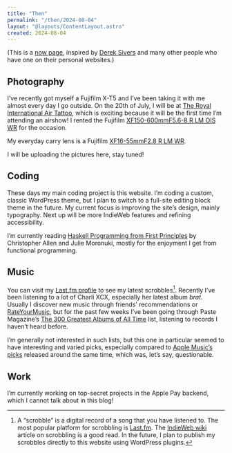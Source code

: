 ```yaml
---
title: "Then"
permalink: "/then/2024-08-04"
layout: "@layouts/ContentLayout.astro"
created: 2024-08-04
---
```


(This is a [now page](https://nownownow.com/about), inspired by [Derek Sivers](https://sive.rs/) and many other people who have one on their personal websites.)

## Photography

I’ve recently got myself a Fujifilm X-T5 and I’ve been taking it with me almost every day I go outside. On the 20th of July, I will be at [The Royal International Air Tattoo](https://www.airtattoo.com), which is exciting because it will be the first time I’m attending an airshow! I rented the Fujifilm [XF150-600mmF5.6-8 R LM OIS WR](https://fujifilm-x.com/en-gb/products/lenses/xf150-600mmf56-8-r-lm-ois-wr/) for the occasion.

My everyday carry lens is a Fujifilm [XF16-55mmF2.8 R LM WR](https://fujifilm-x.com/en-gb/products/lenses/xf16-55mmf28-r-lm-wr/).

I will be uploading the pictures here, stay tuned!

## Coding

These days my main coding project is this website. I’m coding a custom, classic WordPress theme, but I plan to switch to a full-site editing block theme in the future. My current focus is improving the site’s design, mainly typography. Next up will be more IndieWeb features and refining accessibility.

I’m currently reading [Haskell Programming from First Principles](https://haskellbook.com) by Christopher Allen and Julie Moronuki, mostly for the enjoyment I get from functional programming.

## Music

You can visit my [Last.fm profile](https://www.last.fm/user/theconjuring666) to see my latest scrobbles[^1]. Recently I’ve been listening to a lot of Charli XCX, especially her latest album _brat_. Usually I discover new music through friends’ recommendations or [RateYourMusic](https://rateyourmusic.com), but for the past few weeks I’ve been going through Paste Magazine’s [The 300 Greatest Albums of All Time](https://www.pastemagazine.com/music/greatest-albums/the-300-greatest-albums-of-all-time-2) list, listening to records I haven’t heard before.

I’m generally not interested in such lists, but this one in particular seemed to have interesting and varied picks, especially compared to [Apple Music’s picks](https://100best.music.apple.com/) released around the same time, which was, let’s say, questionable.

## Work

I’m currently working on top-secret projects in the Apple Pay backend, which I cannot talk about in this blog!

[^1]: A “scrobble” is a digital record of a song that you have listened to. The most popular platform for scrobbling is [Last.fm](https://last.fm). The [IndieWeb wiki](https://indieweb.org/scrobble) article on scrobbling is a good read. In the future, I plan to publish my scrobbles directly to this website using WordPress plugins.
